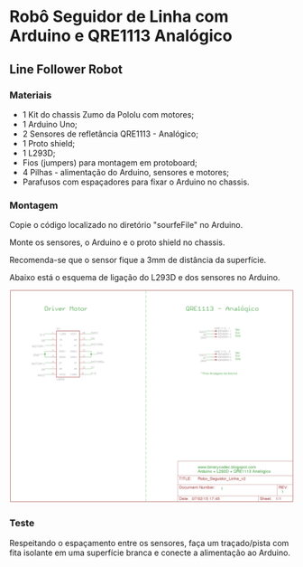 #  Robô Seguidor de Linha com Arduino e QRE1113 Analógico
## Line Follower Robot

### Materiais
- 1 Kit do chassis Zumo da Pololu com motores;
- 1 Arduino Uno;
- 2 Sensores de refletância QRE1113 - Analógico;
- 1 Proto shield;
- 1 L293D;
- Fios (jumpers) para montagem em protoboard;
-  4 Pilhas - alimentação do Arduino, sensores e motores;
- Parafusos com espaçadores para fixar o Arduino no chassis.

### Montagem
Copie o código localizado no diretório "sourfeFile" no Arduino.

Monte os sensores, o Arduino e o proto shield no chassis.

Recomenda-se que o sensor fique a 3mm de distância da superfície.

Abaixo está o esquema de ligação do L293D e dos sensores no Arduino.

![](https://github.com/mcleber/Arduino-Projects/blob/main/Line-Follower-Robot/assets/diagrama_eletrico.png)

### Teste
Respeitando o espaçamento entre os sensores, faça um traçado/pista com fita isolante em uma superfície branca e conecte a alimentação ao Arduino.

